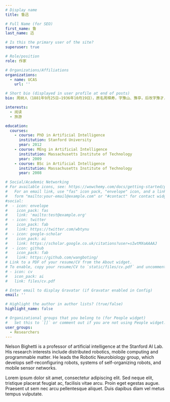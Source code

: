 ```yaml
---
# Display name
title: 鲁迅

# Full Name (for SEO)
first_name: 鲁
last_name: 迅

# Is this the primary user of the site?
superuser: true

# Role/position
role: 作家

# Organizations/Affiliations
organizations:
  - name: UCAS
    url: ''

# Short bio (displayed in user profile at end of posts)
bio: 周树人（1881年9月25日—1936年10月19日），原名周樟寿，字豫山、豫亭，后改字豫才，笔名鲁迅，浙江绍兴人，为中国近代作家，新文化运动领袖之一，鲁迅生前创作了杂文、短中篇小说、文学、思想和社会评论、学术著作、自然科学著作、古代典籍校勘与研究、散文、现代散文诗、旧体诗、外国文学与学术翻译作品和木刻版画的研究，对于五四运动以后的中国社会思想文化发展产生了一定的影响，韩国文学评论家金良守称他为“二十世纪东亚文化地图上占最大领土的作家”，鲁迅在中国有“民族魂”之称。

interests:
  - 阅读
  - 旅游

education:
  courses:
    - course: PhD in Artificial Intelligence
      institution: Stanford University
      year: 2012
    - course: MEng in Artificial Intelligence
      institution: Massachusetts Institute of Technology
      year: 2009
    - course: BSc in Artificial Intelligence
      institution: Massachusetts Institute of Technology
      year: 2008

# Social/Academic Networking
# For available icons, see: https://wowchemy.com/docs/getting-started/page-builder/#icons
#   For an email link, use "fas" icon pack, "envelope" icon, and a link in the
#   form "mailto:your-email@example.com" or "#contact" for contact widget.
#social:
#  - icon: envelope
#    icon_pack: fas
#    link: 'mailto:test@example.org'
#  - icon: twitter
#    icon_pack: fab
#    link: https://twitter.com/wbtynu
#  - icon: google-scholar
#    icon_pack: ai
#    link: https://scholar.google.co.uk/citations?user=sIwtMXoAAAAJ
#  - icon: github
#    icon_pack: fab
#    link: https://github.com/wangboting/
# Link to a PDF of your resume/CV from the About widget.
# To enable, copy your resume/CV to `static/files/cv.pdf` and uncomment the lines below.
# - icon: cv
#   icon_pack: ai
#   link: files/cv.pdf

# Enter email to display Gravatar (if Gravatar enabled in Config)
email: ''

# Highlight the author in author lists? (true/false)
highlight_name: false

# Organizational groups that you belong to (for People widget)
#   Set this to `[]` or comment out if you are not using People widget.
user_groups:
  - Researchers
---
```


Nelson Bighetti is a professor of artificial intelligence at the Stanford AI Lab. His research interests include distributed robotics, mobile computing and programmable matter. He leads the Robotic Neurobiology group, which develops self-reconfiguring robots, systems of self-organizing robots, and mobile sensor networks.

Lorem ipsum dolor sit amet, consectetur adipiscing elit. Sed neque elit, tristique placerat feugiat ac, facilisis vitae arcu. Proin eget egestas augue. Praesent ut sem nec arcu pellentesque aliquet. Duis dapibus diam vel metus tempus vulputate.
